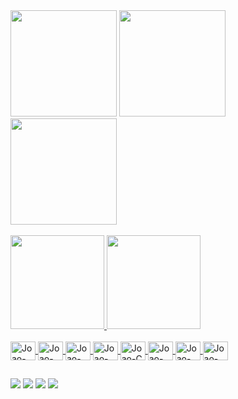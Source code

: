 
 <div>
 <img height="170em" src="https://s3.us-west-2.amazonaws.com/secure.notion-static.com/2db3ad72-b613-47ab-8107-11bba87d3d1c/_3dtext2gif_ktfhtxggaedi.gif?X-Amz-Algorithm=AWS4-HMAC-SHA256&X-Amz-Credential=AKIAT73L2G45O3KS52Y5%2F20210806%2Fus-west-2%2Fs3%2Faws4_request&X-Amz-Date=20210806T134837Z&X-Amz-Expires=86400&X-Amz-Signature=c3024d115fe0068963045a95119abc2895eeb2d0aed3e6b31181459ea58de0b5&X-Amz-SignedHeaders=host&response-content-disposition=filename%20%3D%22_3dtext2gif_ktfhtxggaedi.gif%22"/>
  
 <img height="170em" src="https://s3.us-west-2.amazonaws.com/secure.notion-static.com/80fe180d-3ee8-4f87-b6f8-685748692bd0/prog.gif?X-Amz-Algorithm=AWS4-HMAC-SHA256&X-Amz-Credential=AKIAT73L2G45O3KS52Y5%2F20210806%2Fus-west-2%2Fs3%2Faws4_request&X-Amz-Date=20210806T132843Z&X-Amz-Expires=86400&X-Amz-Signature=0cdd8b03e8fa3d935507f4a7467d5b6be7628772c462475f4af966d2da3836fd&X-Amz-SignedHeaders=host&response-content-disposition=filename%20%3D%22prog.gif%22"/>
 
 <img height="170em" src="https://s3.us-west-2.amazonaws.com/secure.notion-static.com/f8d5aa13-c534-491b-bd83-db9598b46a2a/mat.gif?X-Amz-Algorithm=AWS4-HMAC-SHA256&X-Amz-Credential=AKIAT73L2G45O3KS52Y5%2F20210806%2Fus-west-2%2Fs3%2Faws4_request&X-Amz-Date=20210806T132914Z&X-Amz-Expires=86400&X-Amz-Signature=af69f1fa787c2bb37f3eeef7b240f3b35a8e82e890d83821f851712d7f9f8214&X-Amz-SignedHeaders=host&response-content-disposition=filename%20%3D%22mat.gif%22"/>
 

 </div><br>
 
 <div>
 <a href="https://github.com/joaoguilhermemendes">
  <img height="150em" src="https://github-readme-stats.vercel.app/api?username=joaoguilhermemendes&show_icons=true&theme=dark&include_all_commits=true&count_private=true"/>
  <img height="150em" src="https://github-readme-stats.vercel.app/api/top-langs/?username=joaoguilhermemendes&layout=compact&langs_count=16&theme=dark"/>
<div>
<div style="display: inline_block"><br>
  <img align="center" alt="Joao-Js" height="30" width="40" src="https://s3.us-west-2.amazonaws.com/secure.notion-static.com/a3586ee2-0f04-4594-a95b-d3318ae4000f/javascript.svg?X-Amz-Algorithm=AWS4-HMAC-SHA256&X-Amz-Credential=AKIAT73L2G45O3KS52Y5%2F20210806%2Fus-west-2%2Fs3%2Faws4_request&X-Amz-Date=20210806T150138Z&X-Amz-Expires=86400&X-Amz-Signature=56d876e6d5a700e746b17be93fcf72d9a009345a4c6e476bc69de7796469f54e&X-Amz-SignedHeaders=host&response-content-disposition=filename%20%3D%22javascript.svg%22">
  <img align="center" alt="Joao-HTML" height="30" width="40" src="https://s3.us-west-2.amazonaws.com/secure.notion-static.com/fcdee2cf-9528-4742-86ed-4b99106162f2/html5.svg?X-Amz-Algorithm=AWS4-HMAC-SHA256&X-Amz-Credential=AKIAT73L2G45O3KS52Y5%2F20210806%2Fus-west-2%2Fs3%2Faws4_request&X-Amz-Date=20210806T150329Z&X-Amz-Expires=86400&X-Amz-Signature=22f527c07941bb154180411c090f81b1fc2365bb59e9a90e379c73df7be3e68f&X-Amz-SignedHeaders=host&response-content-disposition=filename%20%3D%22html5.svg%22">
  <img align="center" alt="Joao-CSS" height="30" width="40" src="https://s3.us-west-2.amazonaws.com/secure.notion-static.com/b7b09083-57dc-4884-907f-6fc5d3d6e761/css3.svg?X-Amz-Algorithm=AWS4-HMAC-SHA256&X-Amz-Credential=AKIAT73L2G45O3KS52Y5%2F20210806%2Fus-west-2%2Fs3%2Faws4_request&X-Amz-Date=20210806T150156Z&X-Amz-Expires=86400&X-Amz-Signature=ffe377b77bf2f5683d10a1a3ea3ecd02a81e844ba261f1a9b8d325cd5775cba4&X-Amz-SignedHeaders=host&response-content-disposition=filename%20%3D%22css3.svg%22">
  <img align="center" alt="Joao-Python" height="30" width="40" src="https://s3.us-west-2.amazonaws.com/secure.notion-static.com/66b887a0-4877-46f7-9875-3f8a3c0890d4/python.svg?X-Amz-Algorithm=AWS4-HMAC-SHA256&X-Amz-Credential=AKIAT73L2G45O3KS52Y5%2F20210806%2Fus-west-2%2Fs3%2Faws4_request&X-Amz-Date=20210806T150147Z&X-Amz-Expires=86400&X-Amz-Signature=f79f48b485bf50ea1f1e282fb0cf3901dc0a7adc7eb70fa550588b6709effdd9&X-Amz-SignedHeaders=host&response-content-disposition=filename%20%3D%22python.svg%22">
  <img align="center" alt="Joao-C" height="30" width="40" src="https://s3.us-west-2.amazonaws.com/secure.notion-static.com/caaec1c0-b4b2-4af6-8bb6-61cdc6ca56fe/c.svg?X-Amz-Algorithm=AWS4-HMAC-SHA256&X-Amz-Credential=AKIAT73L2G45O3KS52Y5%2F20210806%2Fus-west-2%2Fs3%2Faws4_request&X-Amz-Date=20210806T150152Z&X-Amz-Expires=86400&X-Amz-Signature=be19c1f8e4b0ae3ad2683d61aec3676509a1b35e5ff4e5078e293c10811cd917&X-Amz-SignedHeaders=host&response-content-disposition=filename%20%3D%22c.svg%22">
 <img align="center" alt="Joao-git" height="30" width="40" src="https://s3.us-west-2.amazonaws.com/secure.notion-static.com/c178e5ed-7f7a-4eb5-a699-da88f179e9ae/git.svg?X-Amz-Algorithm=AWS4-HMAC-SHA256&X-Amz-Credential=AKIAT73L2G45O3KS52Y5%2F20210806%2Fus-west-2%2Fs3%2Faws4_request&X-Amz-Date=20210806T150041Z&X-Amz-Expires=86400&X-Amz-Signature=9792f84151460f0b589047f403d9362cc3c4fe36c71fde3d69003795c04da7b4&X-Amz-SignedHeaders=host&response-content-disposition=filename%20%3D%22git.svg%22">
 <img align="center" alt="Joao-github" height="30" width="40" src="https://s3.us-west-2.amazonaws.com/secure.notion-static.com/8429e8d4-22c8-45f4-9de7-458dfb51c5db/github.svg?X-Amz-Algorithm=AWS4-HMAC-SHA256&X-Amz-Credential=AKIAT73L2G45O3KS52Y5%2F20210806%2Fus-west-2%2Fs3%2Faws4_request&X-Amz-Date=20210806T150134Z&X-Amz-Expires=86400&X-Amz-Signature=68b89eb2f2eb485879a0a0fe914d1419a8ab45ec1bfc624a24769b7d1a42bf1a&X-Amz-SignedHeaders=host&response-content-disposition=filename%20%3D%22github.svg%22">
 <a href="https://github.com/joaoguilhermemendes/markdown"><img align="center" alt="Joao-markdown" height="30" width="40" src="https://s3.us-west-2.amazonaws.com/secure.notion-static.com/3983734c-290c-4950-8931-3151ea8d1fd1/markdown.svg?X-Amz-Algorithm=AWS4-HMAC-SHA256&X-Amz-Credential=AKIAT73L2G45O3KS52Y5%2F20210806%2Fus-west-2%2Fs3%2Faws4_request&X-Amz-Date=20210806T150143Z&X-Amz-Expires=86400&X-Amz-Signature=2a04528380d6cc0d97eb5c3fbbf45581a7a655428e8ff24f134f04479ea3707b&X-Amz-SignedHeaders=host&response-content-disposition=filename%20%3D%22markdown.svg%22"></a>
 
</div>
  
  ##
 

  <a href="https://www.youtube.com/channel/UC4ZZGjr6iErkdvSytagUr8A" target="_blank"><img src="https://img.shields.io/badge/-Youtube-%23EA4335?style=for-the-badge&logo=youtube&logoColor=white" target="_blank"></a>
  <a href="https://www.instagram.com/joao_guilherme26/" target="_blank"><img src="https://img.shields.io/badge/-Instagram-%23E4405F?style=for-the-badge&logo=instagram&logoColor=white" target="_blank"></a>
  <a href = "mailto:joaoguilhermemendes@id.uff.br"><img src="https://img.shields.io/badge/-Gmail-%23333?style=for-the-badge&logo=gmail&logoColor=white" target="_blank"></a>
  <a href="https://www.linkedin.com/in/jo%C3%A3o-guilherme-porto-mendes-855098209/" target="_blank"><img src="https://img.shields.io/badge/-LinkedIn-%230077B5?style=for-the-badge&logo=linkedin&logoColor=white" target="_blank"></a> 


<div align="left" width="3">

<!--[![spotify-github-profile](https://spotify-github-profile.vercel.app/api/view?uid=22u5sgcsp7bvy23iqjpv4vcbi&cover_image=true&theme=default)](https://github.com/kittinan/spotify-github-profile) -->
 
 </div>
